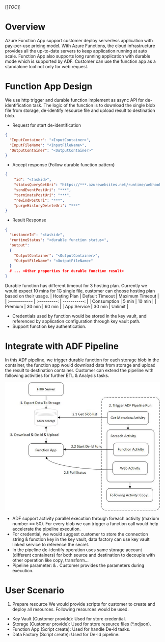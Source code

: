 [[_TOC_]]

# Overview
Azure Function App support customer deploy serverless application with pay-per-use pricing model. With Azure Functions, the cloud infrastructure provides all the up-to-date servers to keep application running at auto scale. Function App also supports long running application with durable mode which is supported by ADF. Customer can use the function app as a standalone tool not only for web request.

# Function App Design
We use http trigger and durable function implement as async API for de-identification task. The logic of the function is to download the single blob file from storage, de-identify resource file and upload result to destination blob.

* Request for start de-identification
```json
{ 
  "InputContainer": "<InputContainer>", 
  "InputFileName": "<InputFileName>",  
  "OutputContainer": "<OutputContainer>"
}
```

* Accept response (Follow durable function pattern)
```json
{
    "id": "<taskid>",
    "statusQueryGetUri": "https://***.azurewebsites.net/runtime/webhooks/durabletask/instances/**?taskHub=DurableFunctionsHub&connection=Storage&code=*****",
    "sendEventPostUri": "***",
    "terminatePostUri": "***",
    "rewindPostUri": "***",
    "purgeHistoryDeleteUri": "***"
}
```

* Result Response
```json
{
  "instanceId": "<taskid>",
  "runtimeStatus": "<durable function status>",
  "output": 
  {
    "OutputContainer": "<OutputContainer>",
    "OutputFileName": "<OutputFileName>"
  }
  # ... <Other properties for durable function result>
}
```

Durable function has different timeout for 3 hosting plan. Currently we would expect 10 mins for 1G single file, customer can choose hosting plan based on their usage.
| Hosting Plan  | Default Timeout   | Maximum Timeout   |
| :------------ | :----------:      | -----------:      |
|  Consumption  | 5 min             | 10 min            |
|  Premium      | 30 min            | 60 min            |
|  App Service  | 30 min            | Unlimit           |

* Credentials used by function would be stored in the key vault, and referenced by application configuration through key vault path.
* Support function key authentication. 

# Integrate with ADF Pipeline
In this ADF pipeline, we trigger durable function for each storage blob in the container, the function app would download data from storage and upload the result to destination container. Customer can extend the pipeline with following activities for further ETL & Analysis tasks.

![ADF Pipeline.jpg](/.attachments/ADF%20Pipeline-54653e1f-fab7-40ac-8e1b-ef6418a2e9c9.jpg)

* ADF support activity parallel execution through foreach activity (maxium number == 50). For every blob we can trigger a function call would help accelerate the pipeline execution.
* For credential, we would suggest customer to store the connection string & function key in the key vault, data factory can use key vault linked service to reference the secret. 
* In the pipeline de-identify operation uses same storage account (different containers) for both source and destination to decouple with other operation like copy, transform... 
* Pipeline parameter: <SourceContainer> & <DestinationContainer>. Customer provides the parameters during execution.

# User Scenario
1. Prepare resource
We would provide scripts for customer to create and deploy all resources. Following resources would be used.
- Key Vault (Customer provide): Used for store credential.
- Storage (Customer provide): Used for store resource files (*.ndjson).
- Function App (Script create): Used for handle De-Id tasks.
- Data Factory (Script create): Used for De-Id pipeline.









 




